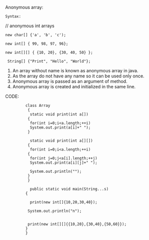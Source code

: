 Anonymous array:

    Syntax:
// anonymous int arrays 

    new char[] {'a', 'b', 'c'); 

    new int[] { 99, 98, 97, 96};  
                      
    new int[][] { {10, 20}, {30, 40, 50} };

     String[] {"Print", "Hello", "World"}; 


1) An array without name is known as anonymous array in java. 
2) As the array do not have any name so it can be used only once. 
3) Anonymous array is passed as an argument of method. 
4) Anonymous array is created and initialized in the same line.


                 
CODE:
                   
             class Array
              {
               static void print(int a[])
              {
               for(int i=0;i<a.length;++i)
               System.out.print(a[i]+" ");
              }
 
               static void print(int a[][])
              {
               for(int i=0;i<a.length;++i)
              {
               for(int j=0;j<a[i].length;++j)
               System.out.print(a[i][j]+" ");
 
               System.out.println("");
              }
              }
  
               public static void main(String...s)
             {
  
               print(new int[]{10,20,30,40});
 
              System.out.println("n");
  
 
              print(new int[][]{{10,20},{30,40},{50,60}});  
             }
             }

 
